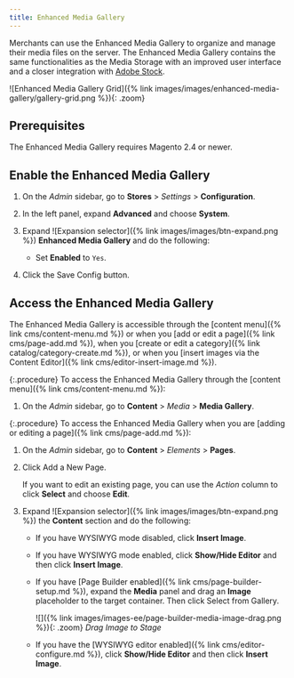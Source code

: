 ```yaml
---
title: Enhanced Media Gallery
---
```


Merchants can use the Enhanced Media Gallery to organize and manage their media files on the server. The Enhanced Media Gallery contains the same functionalities as the Media Storage with an improved user interface and a closer integration with [Adobe Stock][adobe-stock].

![Enhanced Media Gallery Grid]({% link images/images/enhanced-media-gallery/gallery-grid.png %}){: .zoom}

## Prerequisites

The Enhanced Media Gallery requires Magento 2.4 or newer. 

## Enable the Enhanced Media Gallery

1. On the _Admin_ sidebar, go to **Stores** > _Settings_ > **Configuration**.

2. In the left panel, expand **Advanced** and choose **System**.

1. Expand ![Expansion selector]({% link images/images/btn-expand.png %}) **Enhanced Media Gallery** and do the following:

   - Set **Enabled** to `Yes`.

1. Click the <span class="btn">Save Config</span> button.

## Access the Enhanced Media Gallery

The Enhanced Media Gallery is accessible through the [content menu]({% link cms/content-menu.md %}) or when you [add or edit a page]({% link cms/page-add.md %}), when you [create or edit a category]({% link catalog/category-create.md %}), or when you [insert images via the Content Editor]({% link cms/editor-insert-image.md %}).

{:.procedure}
To access the Enhanced Media Gallery through the [content menu]({% link cms/content-menu.md %}):

1. On the _Admin_ sidebar, go to **Content** > _Media_ > **Media Gallery**.

{:.procedure}
To access the Enhanced Media Gallery when you are [adding or editing a page]({% link cms/page-add.md %}):

1. On the _Admin_ sidebar, go to **Content** > _Elements_ > **Pages**.

1. Click <span class="btn">Add a New Page</span>.

   If you want to edit an existing page, you can use the _Action_ column to click **Select** and choose **Edit**.

1. Expand ![Expansion selector]({% link images/images/btn-expand.png %}) the **Content** section and do the following:

    <!--{% if "Default.CE Only" contains site.edition %}-->
    - If you have WYSIWYG mode disabled, click **Insert Image**.

    - If you have WYSIWYG mode enabled, click **Show/Hide Editor** and then click **Insert Image**.
    <!--{% endif %}-->
    <!--{% if "Default.EE-B2B" contains site.edition %}-->
    - If you have [Page Builder enabled]({% link cms/page-builder-setup.md %}), expand the **Media** panel and drag an **Image** placeholder to the target container. Then click <span class="btn">Select from Gallery</span>.

      ![]({% link images/images-ee/page-builder-media-image-drag.png %}){: .zoom}
      _Drag Image to Stage_

    - If you have the [WYSIWYG editor enabled]({% link cms/editor-configure.md %}), click **Show/Hide Editor** and then click **Insert Image**.
    <!--{% endif %}-->

[adobe-stock]: https://stock.adobe.com
